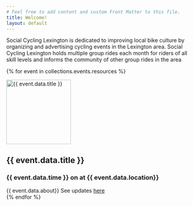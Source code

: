 ```yaml
---
# Feel free to add content and custom Front Matter to this file.
title: Welcome!
layout: default
---
```


Social Cycling Lexington is dedicated to improving local bike culture by organizing and advertising cycling events in the Lexington area. Social Cycling Lexington holds multiple group rides each month for riders of all skill levels and informs the community of other group rides in the area

  {% for event in collections.events.resources %}
  <div class="event-container"> 
  <div class="image-title-flex">   
   <img src="{{ event.data.image | relative_url }}" class="event-image" alt="{{ event.data.title }}" width="170" height="170">   
      <h2>
        {{ event.data.title }}
      </h2>  
      </div>
     <h3>{{ event.data.time }} on <span id="{{ event.data.date_id_tag}}"></span> at {{ event.data.location}}</h3> 
    {{ event.data.about}}
    See updates <a href="{{ event.data.updates_link}}">here</a>
    </div>
  {% endfor %}